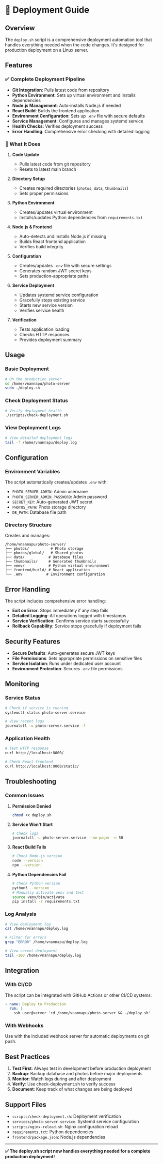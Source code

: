# 🚀 Deployment Guide

## Overview

The `deploy.sh` script is a comprehensive deployment automation tool that handles everything needed when the code changes. It's designed for production deployment on a Linux server.

## Features

### ✅ **Complete Deployment Pipeline**
- **Git Integration**: Pulls latest code from repository
- **Python Environment**: Sets up virtual environment and installs dependencies
- **Node.js Management**: Auto-installs Node.js if needed
- **React Build**: Builds the frontend application
- **Environment Configuration**: Sets up `.env` file with secure defaults
- **Service Management**: Configures and manages systemd service
- **Health Checks**: Verifies deployment success
- **Error Handling**: Comprehensive error checking with detailed logging

### 🔧 **What It Does**

1. **Code Update**
   - Pulls latest code from git repository
   - Resets to latest main branch

2. **Directory Setup**
   - Creates required directories (`photos`, `data`, `thumbnails`)
   - Sets proper permissions

3. **Python Environment**
   - Creates/updates virtual environment
   - Installs/updates Python dependencies from `requirements.txt`

4. **Node.js & Frontend**
   - Auto-detects and installs Node.js if missing
   - Builds React frontend application
   - Verifies build integrity

5. **Configuration**
   - Creates/updates `.env` file with secure settings
   - Generates random JWT secret keys
   - Sets production-appropriate paths

6. **Service Deployment**
   - Updates systemd service configuration
   - Gracefully stops existing service
   - Starts new service version
   - Verifies service health

7. **Verification**
   - Tests application loading
   - Checks HTTP responses
   - Provides deployment summary

## Usage

### Basic Deployment
```bash
# On the production server
cd /home/vnannapu/photo-server
sudo ./deploy.sh
```

### Check Deployment Status
```bash
# Verify deployment health
./scripts/check-deployment.sh
```

### View Deployment Logs
```bash
# View detailed deployment logs
tail -f /home/vnannapu/deploy.log
```

## Configuration

### Environment Variables
The script automatically creates/updates `.env` with:
- `PHOTO_SERVER_ADMIN`: Admin username
- `PHOTO_SERVER_ADMIN_PASSWORD`: Admin password
- `SECRET_KEY`: Auto-generated JWT secret
- `PHOTOS_PATH`: Photo storage directory
- `DB_PATH`: Database file path

### Directory Structure
Creates and manages:
```
/home/vnannapu/photo-server/
├── photos/          # Photo storage
├── photos/global/   # Shared photos
├── data/           # Database files
├── thumbnails/     # Generated thumbnails
├── venv/           # Python virtual environment
├── frontend/build/ # React application
└── .env           # Environment configuration
```

## Error Handling

The script includes comprehensive error handling:
- **Exit on Error**: Stops immediately if any step fails
- **Detailed Logging**: All operations logged with timestamps
- **Service Verification**: Confirms service starts successfully
- **Rollback Capability**: Service stops gracefully if deployment fails

## Security Features

- **Secure Defaults**: Auto-generates secure JWT keys
- **File Permissions**: Sets appropriate permissions on sensitive files
- **Service Isolation**: Runs under dedicated user account
- **Environment Protection**: Secures `.env` file permissions

## Monitoring

### Service Status
```bash
# Check if service is running
systemctl status photo-server.service

# View recent logs
journalctl -u photo-server.service -f
```

### Application Health
```bash
# Test HTTP response
curl http://localhost:8000/

# Check React frontend
curl http://localhost:8000/static/
```

## Troubleshooting

### Common Issues

1. **Permission Denied**
   ```bash
   chmod +x deploy.sh
   ```

2. **Service Won't Start**
   ```bash
   # Check logs
   journalctl -u photo-server.service --no-pager -n 50
   ```

3. **React Build Fails**
   ```bash
   # Check Node.js version
   node --version
   npm --version
   ```

4. **Python Dependencies Fail**
   ```bash
   # Check Python version
   python3 --version
   # Manually activate venv and test
   source venv/bin/activate
   pip install -r requirements.txt
   ```

### Log Analysis
```bash
# View deployment log
cat /home/vnannapu/deploy.log

# Filter for errors
grep "ERROR" /home/vnannapu/deploy.log

# View recent deployment
tail -100 /home/vnannapu/deploy.log
```

## Integration

### With CI/CD
The script can be integrated with GitHub Actions or other CI/CD systems:

```yaml
- name: Deploy to Production
  run: |
    ssh user@server 'cd /home/vnannapu/photo-server && ./deploy.sh'
```

### With Webhooks
Use with the included webhook server for automatic deployments on git push.

## Best Practices

1. **Test First**: Always test in development before production deployment
2. **Backup**: Backup database and photos before major deployments
3. **Monitor**: Watch logs during and after deployment
4. **Verify**: Use check-deployment.sh to verify success
5. **Document**: Keep track of what changes are being deployed

## Support Files

- `scripts/check-deployment.sh`: Deployment verification
- `services/photo-server.service`: Systemd service configuration
- `scripts/nginx-reload.sh`: Nginx configuration reload
- `requirements.txt`: Python dependencies
- `frontend/package.json`: Node.js dependencies

---

**✅ The deploy.sh script now handles everything needed for a complete production deployment!**
